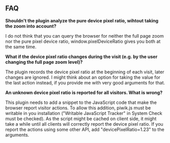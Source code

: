 ## FAQ

__Shouldn't the plugin analyze the pure device pixel ratio, wihtout taking the zoom into account?__

I do not think that you can query the browser for neither the full page zoom nor the pure pixel device ratio, window.pixelDeviceRatio gives you both at the same time.

__What if the device pixel ratio changes during the visit (e.g. by the user changing the full page zoom level)?__

The plugin records the device pixel ratio at the beginning of each visit, later changes are ignored.  I might think about an option for taking the value for the last action instead, if you provide me with very good arguments for that.

__An unknown device pixel ratio is reported for all visitors.  What is wrong?__

This plugin needs to add a snippet to the JavaScript code that make the browser report visitor actions.  To allow this addition, piwik.js must be writable in you installation ("Writable JavaScript Tracker" in System Check must be checked).  As the script might be cached on client side, it might take a while until all clients will correctly report the device pixel ratio.  If you report the actions using some other API, add "devicePixelRatio=1.23" to the arguments.
